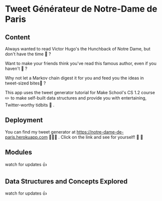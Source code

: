 # Tweet Générateur de Notre-Dame de Paris

## Content
Always wanted to read Victor Hugo's the Hunchback of Notre Dame, but don't have the time 🤷 ?

Want to make your friends think you've read this famous author, even if you haven't 🤭 ?

Why not let a Markov chain digest it for you and feed you the ideas in tweet-sized bites🍴 ?

This app uses the tweet generator tutorial for Make School's CS 1.2 course ✏️ to make self-built data structures and provide you with entertaining, Twitter-worthy tidbits 📲 .  

## Deployment
You can find my tweet generator at https://notre-dame-de-paris.herokuapp.com 👩🏾‍💻 . Click on the link and see for yourself! 🎉 🙌

## Modules
watch for updates 👍

## Data Structures and Concepts Explored
watch for updates 👍
